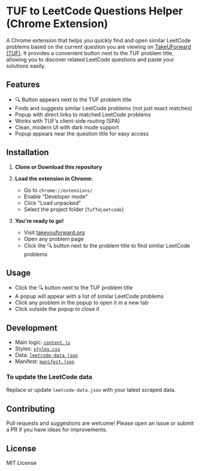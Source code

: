 # TUF to LeetCode Questions Helper (Chrome Extension)

A Chrome extension that helps you quickly find and open similar LeetCode problems based on the current question you are viewing on [TakeUForward (TUF)](https://takeyouforward.org/). It provides a convenient button next to the TUF problem title, allowing you to discover related LeetCode questions and paste your solutions easily.

## Features

- 🔍 Button appears next to the TUF problem title
- Finds and suggests similar LeetCode problems (not just exact matches)
- Popup with direct links to matched LeetCode problems
- Works with TUF’s client-side routing (SPA)
- Clean, modern UI with dark mode support
- Popup appears near the question title for easy access

## Installation

1. **Clone or Download this repository**

2. **Load the extension in Chrome:**
   - Go to `chrome://extensions/`
   - Enable "Developer mode"
   - Click "Load unpacked"
   - Select the project folder (`TufToLeetcode`)

3. **You're ready to go!**
   - Visit [takeyouforward.org](https://takeyouforward.org/)
   - Open any problem page
   - Click the 🔍 button next to the problem title to find similar LeetCode problems

## Usage

- Click the 🔍 button next to the TUF problem title
- A popup will appear with a list of similar LeetCode problems
- Click any problem in the popup to open it in a new tab
- Click outside the popup to close it

## Development

- Main logic: [`content.js`](content.js)
- Styles: [`styles.css`](styles.css)
- Data: [`leetcode-data.json`](leetcode-data.json)
- Manifest: [`manifest.json`](manifest.json)

### To update the LeetCode data
Replace or update `leetcode-data.json` with your latest scraped data.

## Contributing

Pull requests and suggestions are welcome! Please open an issue or submit a PR if you have ideas for improvements.

## License

MIT License 